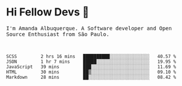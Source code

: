 # Hi Fellow Devs :wave:
   
<p>
  <samp>
    I'm Amanda Albuquerque. A Software developer and Open Source Enthusiast from São Paulo.
  </samp>

  
<!--   [![Twitter Follow](https://img.shields.io/twitter/follow/alalbux?style=social)](https://www.twitter.com/alalbux)
  [![Linkedin Badge](https://img.shields.io/badge/-alalbux-blue?style=flat-square&logo=Linkedin&logoColor=white&link=https://www.linkedin.com/in/alalbux/)](https://www.linkedin.com/in/alalbux/)
  [![Medium Badge](https://img.shields.io/badge/-alalbux-black?style=flat-square&logo=Medium&logoColor=white&link=https://medium.com/@alalbux)](https://medium.com/@alalbux) -->
</p>

  <br/>
  

<!--START_SECTION:waka-->
```text
SCSS         2 hrs 16 mins   ██████████░░░░░░░░░░░░░░░   40.57 % 
JSON         1 hr 7 mins     █████░░░░░░░░░░░░░░░░░░░░   19.95 % 
JavaScript   39 mins         ███░░░░░░░░░░░░░░░░░░░░░░   11.69 % 
HTML         30 mins         ██▒░░░░░░░░░░░░░░░░░░░░░░   09.10 % 
Markdown     28 mins         ██░░░░░░░░░░░░░░░░░░░░░░░   08.42 % 
```
<!--END_SECTION:waka-->

